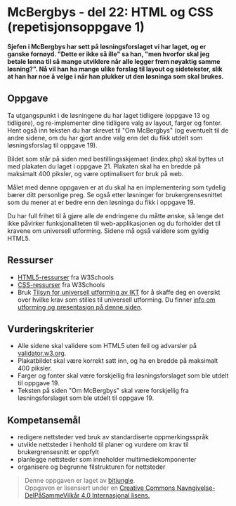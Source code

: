 # McBergbys - del 22: HTML og CSS (repetisjonsoppgave 1)

**Sjefen i McBergbys har sett på løsningsforslaget vi har laget, og er ganske fornøyd. "Dette er ikke så ille" sa han, "men hvorfor skal jeg betale lønna til så mange utviklere når alle legger frem nøyaktig samme løsning?". Nå vil han ha mange ulike forslag til layout og sidetekster, slik at han har noe å velge i når han plukker ut den løsninga som skal brukes.**

## Oppgave

Ta utgangspunkt i de løsningene du har laget tidligere (oppgave 13 og tidligere), og re-implementer dine tidligere valg av layout, farger og fonter. Hent også inn teksten du har skrevet til "Om McBergbys" (og eventuelt til de andre sidene, om du har gjort andre valg enn det du fikk utdelt som løsningsforslag til oppgave 19).

Bildet som står på siden med bestillingsskjemaet (index.php) skal byttes ut med plakaten du laget i oppgave 21. Plakaten skal ha en bredde på maksimalt 400 piksler, og være optimalisert for bruk på web.

Målet med denne oppgaven er at du skal ha en implementering som tydelig bærer ditt personlige preg. Se også etter løsninger for brukergrensesnittet som du mener at er bedre enn den løsninga du fikk i oppgave 19.

Du har full frihet til å gjøre alle de endringene du måtte ønske, så lenge det ikke påvirker funksjonaliteten til web-applikasjonen og du forholder det til kravene om universell utforming. Sidene må også validere som gyldig HTML5.


## Ressurser

* [HTML5-ressurser](http://www.w3schools.com/html/default.asp) fra W3Schools
* [CSS-ressurser](http://www.w3schools.com/css/default.asp) fra W3Schools
* Bruk [Tilsyn for universell utforming av IKT](http://uu.difi.no/) for å skaffe deg en oversikt over hvilke krav som stilles til universell utforming. Du finner [info om utforming og presentasjon på denne siden](https://uu.difi.no/artikkel/2015/07/utforming-og-presentasjon).


## Vurderingskriterier

* Alle sidene skal validere som HTML5 uten feil og advarsler på [validator.w3.org](https://validator.w3.org/).
* Plakatbildet skal være korrekt satt inn, og ha en bredde på maksimalt 400 piksler.
* Farger og fonter skal være forskjellig fra løsningsforslaget som ble utdelt til oppgave 19.
* Teksten på siden "Om McBergbys" skal være forskjellig fra løsningsforslaget som ble utdelt til oppgave 19.


## Kompetansemål

* redigere nettsteder ved bruk av standardiserte oppmerkingsspråk
* utvikle nettsteder i henhold til planer og vurdere om krav til brukergrensesnitt er oppfylt
* planlegge nettsteder som inneholder multimediekomponenter
* organisere og begrunne filstrukturen for nettsteder


>Denne oppgaven er laget av [bitjungle](https://github.com/bitjungle).  
>Oppgaven er lisensiert under en
>[Creative Commons Navngivelse-DelPåSammeVilkår 4.0 Internasjonal lisens.
](http://creativecommons.org/licenses/by-sa/4.0/)
